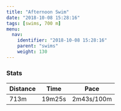 ```yaml
---
title: "Afternoon Swim"
date: "2018-10-08 15:28:16"
tags: [swims, 700 m]
menu:
  nav:
    identifier: "2018-10-08 15:28:16"
    parent: "swims"
    weight: 130
---
```


### Stats

| Distance | Time | Pace |
|----------|------|------|
|713m|19m25s|2m43s/100m|
